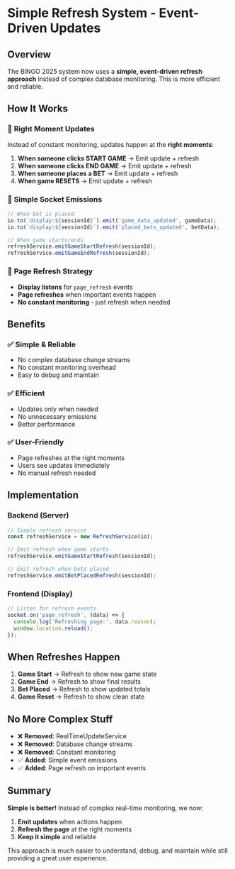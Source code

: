 # Simple Refresh System - Event-Driven Updates

## Overview

The BINGO 2025 system now uses a **simple, event-driven refresh approach** instead of complex database monitoring. This is more efficient and reliable.

## How It Works

### 🎯 **Right Moment Updates**
Instead of constant monitoring, updates happen at the **right moments**:

1. **When someone clicks START GAME** → Emit update + refresh
2. **When someone clicks END GAME** → Emit update + refresh  
3. **When someone places a BET** → Emit update + refresh
4. **When game RESETS** → Emit update + refresh

### 📡 **Simple Socket Emissions**
```typescript
// When bet is placed
io.to(`display:${sessionId}`).emit('game_data_updated', gameData);
io.to(`display:${sessionId}`).emit('placed_bets_updated', betData);

// When game starts/ends
refreshService.emitGameStartRefresh(sessionId);
refreshService.emitGameEndRefresh(sessionId);
```

### 🔄 **Page Refresh Strategy**
- **Display listens** for `page_refresh` events
- **Page refreshes** when important events happen
- **No constant monitoring** - just refresh when needed

## Benefits

### ✅ **Simple & Reliable**
- No complex database change streams
- No constant monitoring overhead
- Easy to debug and maintain

### ✅ **Efficient**
- Updates only when needed
- No unnecessary emissions
- Better performance

### ✅ **User-Friendly**
- Page refreshes at the right moments
- Users see updates immediately
- No manual refresh needed

## Implementation

### **Backend (Server)**
```typescript
// Simple refresh service
const refreshService = new RefreshService(io);

// Emit refresh when game starts
refreshService.emitGameStartRefresh(sessionId);

// Emit refresh when bets placed
refreshService.emitBetPlacedRefresh(sessionId);
```

### **Frontend (Display)**
```typescript
// Listen for refresh events
socket.on('page_refresh', (data) => {
  console.log('Refreshing page:', data.reason);
  window.location.reload();
});
```

## When Refreshes Happen

1. **Game Start** → Refresh to show new game state
2. **Game End** → Refresh to show final results
3. **Bet Placed** → Refresh to show updated totals
4. **Game Reset** → Refresh to show clean state

## No More Complex Stuff

- ❌ **Removed**: RealTimeUpdateService
- ❌ **Removed**: Database change streams
- ❌ **Removed**: Constant monitoring
- ✅ **Added**: Simple event emissions
- ✅ **Added**: Page refresh on important events

## Summary

**Simple is better!** Instead of complex real-time monitoring, we now:
1. **Emit updates** when actions happen
2. **Refresh the page** at the right moments
3. **Keep it simple** and reliable

This approach is much easier to understand, debug, and maintain while still providing a great user experience.
